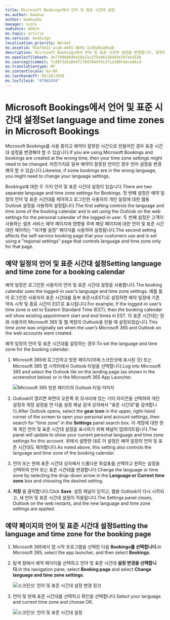 ```yaml
---
title: Microsoft Bookings에서 언어 및 표준 시간대 설정
ms.author: kwekua
author: kwekuako
manager: scotv
audience: Admin
ms.topic: article
ms.service: bookings
localization_priority: Normal
ms.assetid: 94af3e22-aca6-4e91-8b91-1cd5a02a9ea8
description: Microsoft Bookings에서 언어 및 표준 시간대 설정을 변경합니다. 잘못된 시간대에 예약을 만든 경우 Bookings가 잘못된 표준 시간대로 설정될 수 있습니다.
ms.openlocfilehash: 3e7709666d6426b11c275e46a18d43e7b7ab3526
ms.sourcegitcommit: 7c0873d2a804f17697844fb13f1a100fabce86c4
ms.translationtype: MT
ms.contentlocale: ko-KR
ms.lasthandoff: 09/18/2020
ms.locfileid: "47962434"
---
```

# <a name="set-language-and-time-zones-in-microsoft-bookings"></a><span data-ttu-id="61c0a-104">Microsoft Bookings에서 언어 및 표준 시간대 설정</span><span class="sxs-lookup"><span data-stu-id="61c0a-104">Set language and time zones in Microsoft Bookings</span></span>

<span data-ttu-id="61c0a-105">Microsoft Bookings를 사용 중이고 예약이 잘못된 시간으로 만들어진 경우 표준 시간대 설정을 변경해야 할 수 있습니다.</span><span class="sxs-lookup"><span data-stu-id="61c0a-105">If you are using Microsoft Bookings and bookings are created at the wrong time, then your time zone settings might need to be changed.</span></span> <span data-ttu-id="61c0a-106">마찬가지로 일부 예약이 잘못된 언어인 경우 언어 설정을 변경해야 할 수 있습니다.</span><span class="sxs-lookup"><span data-stu-id="61c0a-106">Likewise, if some bookings are in the wrong language, you might need to change your language settings.</span></span>

<span data-ttu-id="61c0a-107">Bookings에 대한 두 가지 언어 및 표준 시간대 설정이 있습니다.</span><span class="sxs-lookup"><span data-stu-id="61c0a-107">There are two separate language and time zone settings for Bookings.</span></span> <span data-ttu-id="61c0a-108">첫 번째 설정은 예약 일정의 언어 및 표준 시간대를 제어하고 로그인한 사용자의 개인 일정에 대한 웹용 Outlook 설정을 사용하여 설정됩니다.</span><span class="sxs-lookup"><span data-stu-id="61c0a-108">The first setting controls the language and time zone of the booking calendar and is set using the Outlook on the web settings for the personal calendar of the logged-in user.</span></span> <span data-ttu-id="61c0a-109">두 번째 설정은 고객이 사용하는 셀프 서비스 예약 페이지에 영향을 주며 해당 페이지에 대한 언어 및 표준 시간대만 제어하는 "국가별 설정" 페이지를 사용하여 설정됩니다.</span><span class="sxs-lookup"><span data-stu-id="61c0a-109">The second setting affects the self-service booking page that your customers use and is set using a "regional settings" page that controls language and time zone only for that page.</span></span>

## <a name="setting-language-and-time-zone-for-a-booking-calendar"></a><span data-ttu-id="61c0a-110">예약 일정의 언어 및 표준 시간대 설정</span><span class="sxs-lookup"><span data-stu-id="61c0a-110">Setting language and time zone for a booking calendar</span></span>

<span data-ttu-id="61c0a-111">예약 일정은 로그인한 사용자의 언어 및 표준 시간대 설정을 사용합니다.</span><span class="sxs-lookup"><span data-stu-id="61c0a-111">The booking calendar uses the logged-in user’s language and time zone settings.</span></span> <span data-ttu-id="61c0a-112">예를 들어 로그인한 사용자의 표준 시간대를 동부 표준시(EST)로 설정하면 예약 일정에 기존 약속 시작 및 종료 시간이 EST로 표시됩니다.</span><span class="sxs-lookup"><span data-stu-id="61c0a-112">For example, If the logged-in user’s time zone is set to Eastern Standard Time (EST), then the booking calendar will show existing appointment start and end times in EST.</span></span> <span data-ttu-id="61c0a-113">이 표준 시간대는 원래 사용자의 Microsoft 365 및 웹 계정의 Outlook을 만들 때 설정되었습니다.</span><span class="sxs-lookup"><span data-stu-id="61c0a-113">This time zone was originally set when the user’s Microsoft 365 and Outlook on the web accounts were created.</span></span>

<span data-ttu-id="61c0a-114">예약 일정의 언어 및 표준 시간대를 설정하는 경우:</span><span class="sxs-lookup"><span data-stu-id="61c0a-114">To set the language and time zone for the booking calendar:</span></span>

1. <span data-ttu-id="61c0a-115">Microsoft 365에 로그인하고 방문 페이지(아래 스크린샷에 표시된 것) 또는 Microsoft 365 앱 시작러에서 Outlook 타일을 선택합니다.</span><span class="sxs-lookup"><span data-stu-id="61c0a-115">Log into Microsoft 365 and select the Outlook tile on the landing page (as shown in the screenshot below) or in the Microsoft 365 App Launcher.</span></span>

   ![Microsoft 365 방문 페이지의 Outlook 타일 이미지](../media/bookings-outlook-tile.png)

1. <span data-ttu-id="61c0a-117">Outlook이 열리면  화면의 오른쪽 위 모서리에 있는 기어 아이콘을 선택하여 개인 설정과 계정 설정을 연  다음 설정 패널 검색 상자에서 "표준 시간대"를 검색합니다.</span><span class="sxs-lookup"><span data-stu-id="61c0a-117">After Outlook opens, select the **gear icon** in the upper, right-hand corner of the screen to open your personal and account settings, then search for “time zone” in the **Settings** panel search box.</span></span> <span data-ttu-id="61c0a-118">이 계정에 대한 현재 개인 언어 및 표준 시간대 설정을 표시하기 위해 패널이 업데이트됩니다.</span><span class="sxs-lookup"><span data-stu-id="61c0a-118">The panel will update to show your current personal language and time zone settings for this account.</span></span> <span data-ttu-id="61c0a-119">위에서 설명한 대로 이 설정은 예약 일정의 언어 및 표준 시간대도 제어합니다.</span><span class="sxs-lookup"><span data-stu-id="61c0a-119">As noted above, this setting also controls the language and time zone of the booking calendar.</span></span>

1. <span data-ttu-id="61c0a-120">언어 또는 현재 표준 시간대 상자에서 드롭다운  화살표를 선택하고 원하는 설정을 선택하여 언어 또는 표준 시간대를 변경합니다.</span><span class="sxs-lookup"><span data-stu-id="61c0a-120">Change the language or time zone by selecting the drop-down arrow in the **Language or Current time zone** box and choosing the desired setting.</span></span>

1. <span data-ttu-id="61c0a-121">**저장** 을 클릭합니다.</span><span class="sxs-lookup"><span data-stu-id="61c0a-121">Click **Save**.</span></span> <span data-ttu-id="61c0a-122">설정 패널이 닫히고, 웹용 Outlook이 다시 시작되고, 새 언어 및 표준 시간대 설정이 적용됩니다.</span><span class="sxs-lookup"><span data-stu-id="61c0a-122">The Settings panel closes, Outlook on the web restarts, and the new language and time zone settings are applied.</span></span>

## <a name="setting-the-language-and-time-zone-for-the-booking-page"></a><span data-ttu-id="61c0a-123">예약 페이지의 언어 및 표준 시간대 설정</span><span class="sxs-lookup"><span data-stu-id="61c0a-123">Setting the language and time zone for the booking page</span></span>

1. <span data-ttu-id="61c0a-124">Microsoft 365에서 앱 시작 프로그램을 선택한 다음 **Bookings를 선택합니다.**</span><span class="sxs-lookup"><span data-stu-id="61c0a-124">In Microsoft 365, select the app launcher, and then select **Bookings**.</span></span>

1. <span data-ttu-id="61c0a-125">탐색 창에서 예약  페이지를 선택하고 언어 및 표준 시간대 **설정 변경을 선택합니다.**</span><span class="sxs-lookup"><span data-stu-id="61c0a-125">In the navigation pane, select **Booking page** and select **Change language and time zone settings**.</span></span>

   ![스크린샷: 언어 및 표준 시간대 설정 변경 링크](../media/bookings-region-language-timezone-settings.png)

1. <span data-ttu-id="61c0a-127">언어 및 현재 표준 시간대를 선택하고 확인을 선택합니다.</span><span class="sxs-lookup"><span data-stu-id="61c0a-127">Select your language and current time zone and choose OK.</span></span>

   ![스크린샷: 언어 및 표준 시간대 설정](../media/bookings-region-timezone-settings.png)
